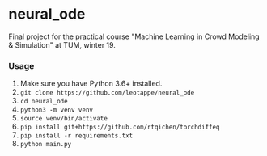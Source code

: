 # neural_ode

Final project for the practical course "Machine Learning in Crowd Modeling & Simulation" at TUM, winter 19.

### Usage

1. Make sure you have Python 3.6+ installed.
2. `git clone https://github.com/leotappe/neural_ode`
3. `cd neural_ode`
4. `python3 -m venv venv`
5. `source venv/bin/activate`
6. `pip install git+https://github.com/rtqichen/torchdiffeq`
7. `pip install -r requirements.txt`
8. `python main.py`
